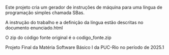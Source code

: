 Este projeto cria um gerador de instruções de máquina para uma língua de programação simples chamada SBas.

A instrução do trabalho e a definição da língua estão descritas no documento enunciado.html

O zip do código fonte original é o codigo_fonte.zip

Projeto Final da Matéria Software Básico I da PUC-Rio no período de 2025.1
